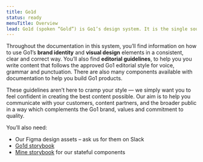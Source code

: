 ```yaml
---
title: Go1d
status: ready
menuTitle: Overview
lead: Go1d (spoken “Gold”) is Go1’s design system. It is the single source of truth for our design language and contains shared resources including guidelines, editorial content, design assets, and code for efficiently creating consistent Go1 products.
---
```


Throughout the documentation in this system, you’ll find information on how to use Go1’s **brand identity** and **visual design** elements in a consistent, clear and correct way. You’ll also find **editorial guidelines**, to help you you write content that follows the approved Go1 editorial style for voice, grammar and punctuation. There are also many components available with documentation to help you build Go1 products.

These guidelines aren’t here to cramp your style — we simply want you to feel confident in creating the best content possible. Our aim is to help you communicate with your customers, content partners, and the broader public in a way which complements the Go1 brand, values and commitment to quality.

You’ll also need:

- Our Figma design assets – ask us for them on Slack
- [Go1d storybook](https://go1d.go1.com/storybook/?path=/docs/overview--page)
- [Mine storybook](https://go1d.pages.go1.co/mine/) for our stateful components

